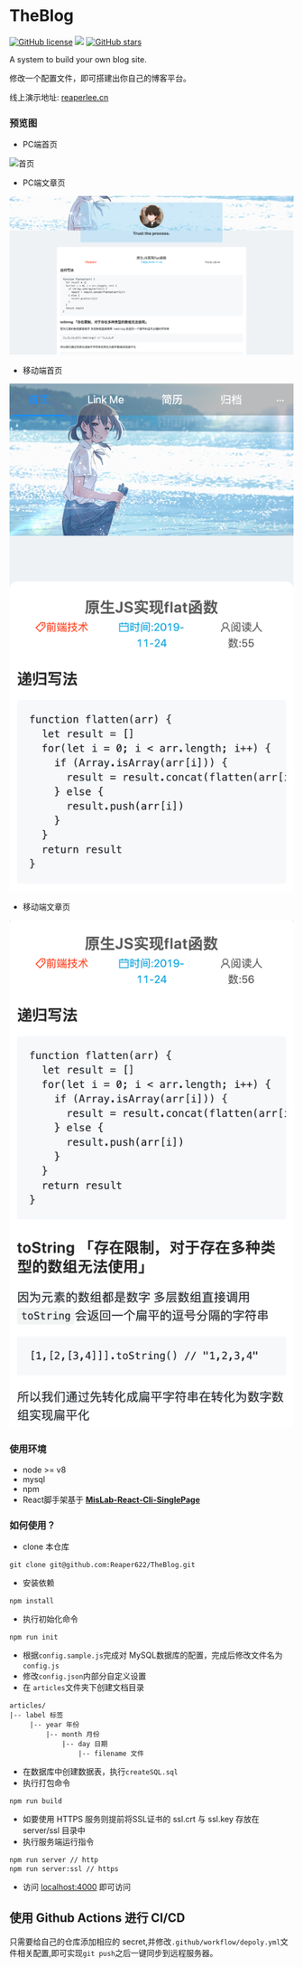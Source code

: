 # TheBlog

[![GitHub license](https://img.shields.io/github/license/Reaper622/TheBlog)](https://github.com/Reaper622/TheBlog/blob/master/LICENSE) ![](https://img.shields.io/badge/version-1.2.0-blue)  [![GitHub stars](https://img.shields.io/github/stars/Reaper622/TheBlog)](https://github.com/Reaper622/TheBlog/stargazers)

A system to build your own blog site.

修改一个配置文件，即可搭建出你自己的博客平台。

线上演示地址: [reaperlee.cn](http://www.reaperlee.cn)

### 预览图
- PC端首页

![首页](./preview/PC-1.png)

- PC端文章页

![文章](./preview/PC-2.png)

- 移动端首页

![移动端首页](./preview/Mobile-1.png)

- 移动端文章页

![移动端文章](./preview/Mobile-2.png)



### 使用环境

- node  >= v8
- mysql
- npm
- React脚手架基于 [**MisLab-React-Cli-SinglePage**](https://github.com/mis-lab/MisLab-React-Cli-SinglePage)



### 如何使用？

- clone 本仓库

```
git clone git@github.com:Reaper622/TheBlog.git
```

- 安装依赖

```
npm install
```

- 执行初始化命令

```
npm run init
```

- 根据`config.sample.js`完成对 MySQL数据库的配置，完成后修改文件名为`config.js`
- 修改`config.json`内部分自定义设置
- 在 `articles`文件夹下创建文档目录

```
articles/
|-- label 标签
     |-- year 年份
         |-- month 月份
             |-- day 日期
                 |-- filename 文件
```

- 在数据库中创建数据表，执行`createSQL.sql`
- 执行打包命令

```
npm run build
```
- 如要使用 HTTPS 服务则提前将SSL证书的 ssl.crt 与 ssl.key 存放在 server/ssl 目录中
- 执行服务端运行指令

```
npm run server // http
npm run server:ssl // https
```

- 访问 [localhost:4000](locahost:4000) 即可访问 


## 使用 Github Actions 进行 CI/CD
只需要给自己的仓库添加相应的 secret,并修改`.github/workflow/depoly.yml`文件相关配置,即可实现`git push`之后一键同步到远程服务器。

